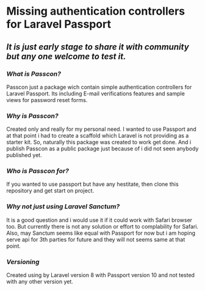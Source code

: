 # Missing authentication controllers for Laravel Passport

## ***It is just early stage to share it with community but any one welcome to test it.***

### ***What is Passcon?***

Passcon just a package wich contain simple authentication controllers for Laravel Passport. Its including E-mail verifications features and sample views for password reset forms.

### ***Why is Passcon?***

Created only and really for my personal need. I wanted to use Passport and at that point i had to create a scaffold which Laravel is not providing as a starter kit. So, naturally this package was created to work get done. And i publish Passcon as a public package just because of i did not seen anybody published yet.

### ***Who is Passcon for?***

If you wanted to use passport but have any hestitate, then clone this repository and get start on project.

### ***Why not just using Laravel Sanctum?***

It is a good question and i would use it if it could work with Safari browser too. But currently there is not any solution or effort to complability for Safari. Also, may Sanctum seems like equal with Passport for now but i am hoping serve api for 3th parties for future and they will not seems same at that point.

### ***Versioning***

Created using by Laravel version 8 with Passport version 10 and not tested with any other version yet.
